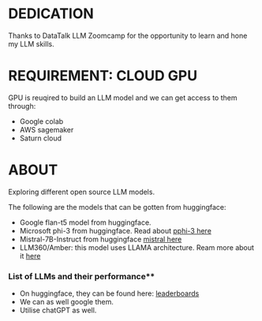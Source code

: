 # DEDICATION
Thanks to DataTalk LLM Zoomcamp for the opportunity to learn and hone my LLM skills.

# REQUIREMENT: CLOUD GPU
GPU is reuqired to build an LLM model and we can get access to them through:
* Google colab
* AWS sagemaker
* Saturn cloud

# ABOUT 
Exploring different open source LLM models. 

The following are the models that can be gotten from huggingface:
* Google flan-t5 model from huggingface.
* Microsoft phi-3 from huggingface. Read about [pphi-3 here](https://huggingface.co/microsoft/Phi-3-mini-128k-instruct)
* Mistral-7B-Instruct from huggingface [mistral here](https://huggingface.co/mistralai/Mistral-7B-Instruct-v0.3)
* LLM360/Amber: this model uses LLAMA architecture. Ream more about it [here](https://huggingface.co/LLM360/Amber)

### List of LLMs and their performance**
* On huggingface, they can be found here: [leaderboards](https://huggingface.co/spaces/open-llm-leaderboard/open_llm_leaderboard)
* We can as well google them.
* Utilise chatGPT as well.
